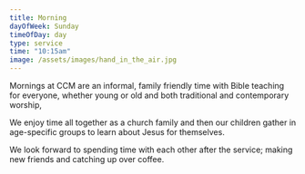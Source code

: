 ```yaml
---
title: Morning
dayOfWeek: Sunday
timeOfDay: day
type: service
time: "10:15am"
image: /assets/images/hand_in_the_air.jpg
---
```

Mornings at CCM are an informal, family friendly time with Bible teaching for everyone, whether young or old and both traditional and contemporary worship, 

We enjoy time all together as a church family and then our children gather in age-specific groups to learn about Jesus for themselves.

We look forward to spending time with each other after the service; making new friends and catching up over coffee.
